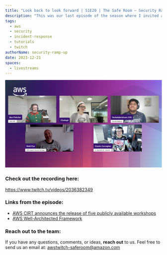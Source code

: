```yaml
---
title: "Look back to look forward | S1E20 | The Safe Room – Security Ramp Up"
description: "This was our last episode of the season where I invited as many of the guests back to recap on what we learned. As it was close to Christmas we all made a special effort."
tags:
  - aws
  - security
  - incident-response
  - tutorials
  - twitch
authorName: security-ramp-up
date: 2023-12-21
spaces:
  - livestreams
---
```


![Screenshot from the stream](images/episode-20.png)

### Check out the recording here:

https://www.twitch.tv/videos/2036382349

### Links from the episode:

- [AWS CIRT announces the release of five publicly available workshops](https://aws.amazon.com/blogs/security/aws-cirt-announces-the-release-of-five-publicly-available-workshops/)
- [AWS Well-Architected Framework](https://docs.aws.amazon.com/wellarchitected/latest/framework/welcome.html)


### Reach out to the team:

If you have any questions, comments, or ideas, **reach out** to us. Feel free to send us an email at: [awstwitch-saferoom@amazon.com](mailto:awstwitch-saferoom@amazon.com)

